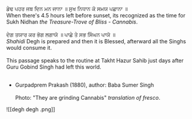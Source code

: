 ਡੇਢ ਪਹਰ ਜਬ ਦਿਨ ਮਨ ਜਾਨਾ ॥ ਸੁਖ ਨਿਧਾਨ ਕੋ ਸਮਯ ਪਛਾਨਾ ॥ ⁣  
When there's 4.5 hours left before sunset, its recognized as the time for Sukh Nidhan *the Treasure-Trove of Bliss - Cannabis*. ⁣  
⁣  
ਦੇਗ ਤਯਾਰ ਕਰ ਭੋਗ ਲਗਾਯੋ ॥ ਪਾਛੇ ਤੇ ਸਭ ਸਿੰਘਨ ਪਾਯੋ ॥ ⁣  
*Shahidi* Degh is prepared and then it is Blessed, afterward all the Singhs would consume it.⁣  
⁣  
This passage speaks to the routine at Takht Hazur Sahib just days after Guru Gobind Singh had left this world. ⁣  
⁣  
- Gurpadprem Prakash (1880), author: Baba Sumer Singh⁣  
⁣  
Photo: "They are grinding Cannabis" *translation of fresco*. ⁣

![[degh degh .png]]